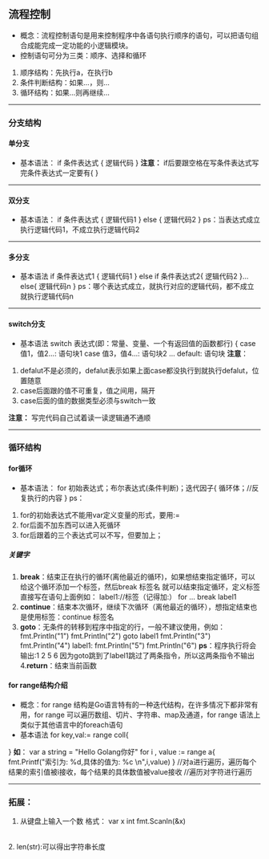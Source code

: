 ## 流程控制
* 概念：流程控制语句是用来控制程序中各语句执行顺序的语句，可以把语句组合成能完成一定功能的小逻辑模块。
* 控制语句可分为三类：顺序、选择和循环
1. 顺序结构：先执行a，在执行b
2. 条件判断结构：如果...，则...
3. 循环结构：如果...则再继续...

------
### 分支结构
#### 单分支
* 基本语法：
if 条件表达式 {
    逻辑代码
}
**注意：** if后要跟空格在写条件表达式写完条件表达式一定要有{ }

------
#### 双分支
* 基本语法：
if 条件表达式 {
    逻辑代码1
}
else {
    逻辑代码2
}
ps：当表达式成立执行逻辑代码1，不成立执行逻辑代码2

------
#### 多分支
* 基本语法
if 条件表达式1 {
    逻辑代码1
} else if 条件表达式2{
    逻辑代码2
}...
else{
    逻辑代码n
}
ps：哪个表达式成立，就执行对应的逻辑代码，都不成立就执行逻辑代码n

------
#### switch分支
* 基本语法
switch 表达式(即：常量、变量、一个有返回值的函数都行) {
	case 值1，值2...:
        语句块1
    case 值3，值4...:
		语句块2
    ...
    default:
        语句块
**注意**：
1. defalut不是必须的，defalut表示如果上面case都没执行到就执行defalut，位置随意
2. case后面跟的值不可重复，值之间用，隔开
3. case后面的值的数据类型必须与switch一致

**注意：** 写完代码自己试着读一读逻辑通不通顺

-------

### 循环结构
#### for循环
* 基本语法：
for 初始表达式；布尔表达式(条件判断)；迭代因子{
    循环体；//反复执行的内容
}
ps：
1. for的初始表达式不能用var定义变量的形式，要用:=
2. for后面不加东西可以进入死循环
3. for后跟着的三个表达式可以不写，但要加上；
##### 关键字
1. **break**：结束正在执行的循环(离他最近的循环)，如果想结束指定循环，可以给这个循环添加一个标签，然后break 标签名 就可以结束指定循环，定义标签直接写在语句上面例如：
label1://标签（记得加:）
for ...
break label1
2. **continue**：结束本次循环，继续下次循环（离他最近的循环），想指定结束也是使用标签：continue 标签名
3. **goto**：无条件的转移到程序中指定的行，一般不建议使用，例如：
fmt.Println("1")
fmt.Println("2")
goto label1
fmt.Println("3")
fmt.Println("4")
label1:
fmt.Println("5")
fmt.Println("6")
**ps**：程序执行将会输出:1 2 5 6 因为goto跳到了label1跳过了两条指令，所以这两条指令不输出
4.**return**：结束当前函数
#### for range结构介绍
* 概念：for range 结构是Go语言特有的一种迭代结构，在许多情况下都非常有用，for range 可以遍历数组、切片、字符串、map及通道，for range 语法上类似于其他语言中的foreach语句
* 基本语法
for key,val:= range coll{

}
**如**：
var a string = "Hello Golang你好"
for i , value := range a{
		fmt.Printf("索引为: %d,具体的值为: %c \n",i,value)
    }
//对a进行遍历，遍历每个结果的索引值被i接收，每个结果的具体数值被value接收
//遍历对字符进行遍历


-------







### 拓展：
1. 从键盘上输入一个数
格式：
var x int
fmt.Scanln(&x)
</br>
2. len(str):可以得出字符串长度